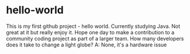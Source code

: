 # hello-world
This is my first github project - hello world.
Currently studying Java. Not great at it but really enjoy it. Hope one day to make a contribution to a community coding project as part of a larger team.
How many developers does it take to change a light globe?
A: None, it's a hardware issue
